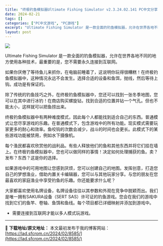 ```yaml
---
title: "终极钓鱼模拟器Ultimate Fishing Simulator v2.3.24.02.141 PC中文分享"
date: 2024-02-21
tags: []
categories: ["PC中文游戏", "PC游戏"]
excerpt: "Ultimate Fishing Simulator 是一款全面的钓鱼模拟器，允许在世界各地不同的地方使用各种技术，最重要的是，您不需要永久连接到互联网。 如果你厌倦了等待鱼儿来抓你，在电脑前睡着了，这说明你玩得很糟糕！在终极钓鱼模拟器中，这种情况永远不会发生。选择合适的设备和鱼饵，抛线，然后等待上&hellip;"
layout: post
---
```


<img class="game_header_image_full aligncenter" src="https://cdn.akamai.steamstatic.com/steam/apps/468920/header.jpg?t=1705010029" />

Ultimate Fishing Simulator 是一款全面的钓鱼模拟器，允许在世界各地不同的地方使用各种技术，最重要的是，您不需要永久连接到互联网。

如果你厌倦了等待鱼儿来抓你，在电脑前睡着了，这说明你玩得很糟糕！在终极钓鱼模拟器中，这种情况永远不会发生。选择合适的设备和鱼饵，抛线，然后等待上钩。成功是有保证的。

除了传统的钓鱼技巧之外，在终极钓鱼模拟器中，您还可以找到一张冬季地图，您可以在其中进行冰钓！在商店购买螺旋钻，找到合适的位置并钻一个气孔。但也不能太小，这样就可以把鱼捞出来。

终极钓鱼模拟器中有两种难度模式，因此每个人都能找到适合自己的东西。普通模式让您尽享游戏的乐趣。在普通模式下，包含游戏中的所有功能。现实模式需要玩家更多的耐心和效率。鱼咬钩的次数会减少，战斗的时间也会更长。此模式下的某些游戏功能被禁用，例如水下摄像机。

每个渔民都喜欢欣赏他的战利品。有些人释放他们的鱼和其他东西并将它们挂在墙上。在终极钓鱼模拟器中，您也可以做同样的事情！决定如何处理捕获的鱼。卖？发布？东西？这是你的选择。

如果游戏中的可用地图让您感到厌烦，您可以创建自己的地图。发挥创意，打造您自己的梦想渔业，借助内置关卡编辑器，您可以与其他玩家分享。与您的朋友在您最喜欢的家庭渔业中享受钓鱼的乐趣。你还能要求什么呢？

大家都喜欢使用名牌设备，名牌设备往往以其参数和外观在竞争中脱颖而出。我们是唯一拥有SAKURA设备（SERT SAS）许可证的钓鱼游戏。您会在我们的游戏中找到它们的鱼竿、卷轴、鱼饵和鱼线。每个项目都已详细映射并添加到游戏中。

* 需要连接到互联网才能以多人模式玩游戏。

---
📖 **下载地址/原文地址：** 本文最初发布于我的博客网站：[https://lad.sfcrom.cn/2024/02/8585/](https://lad.sfcrom.cn/2024/02/8585/)
